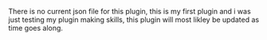 There is no current json file for this plugin, this is my first plugin and i was just testing my plugin making skills, this plugin will most likley be updated as time goes along.
